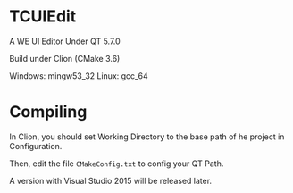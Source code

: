 # TCUIEdit
A WE UI Editor Under QT 5.7.0

Build under Clion (CMake 3.6)

Windows: mingw53_32
Linux: gcc_64

# Compiling

In Clion, you should set Working Directory to the base path of he project in Configuration.

Then, edit the file `CMakeConfig.txt` to config your QT Path.

A version with Visual Studio 2015 will be released later.